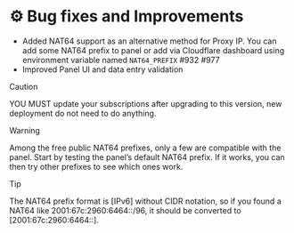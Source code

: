 # ⚙️ Bug fixes and Improvements

- Added NAT64 support as an alternative method for Proxy IP. You can add some NAT64 prefix to panel or add via Cloudflare dashboard using environment variable named `NAT64_PREFIX` #932 #977
- Improved Panel UI and data entry validation

> [!CAUTION]
> YOU MUST update your subscriptions after upgrading to this version, new deployment do not need to do anything.

> [!WARNING]
> Among the free public NAT64 prefixes, only a few are compatible with the panel. Start by testing the panel’s default NAT64 prefix. If it works, you can then try other prefixes to see which ones work.

> [!TIP]
> The NAT64 prefix format is [IPv6] without CIDR notation, so if you found a NAT64 like 2001:67c:2960:6464::/96, it should be converted to [2001:67c:2960:6464::].
